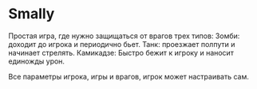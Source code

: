 # Smally
Простая игра, где нужно защищаться от врагов трех типов:
Зомби: доходит до игрока и периодично бьет.
Танк: проезжает полпути и начинает стрелять.
Камикадзе: Быстро бежит к игроку и наносит единожды урон.

Все параметры игрока, игры и врагов, игрок может настраивать сам.
